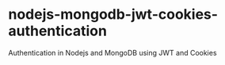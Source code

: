 # nodejs-mongodb-jwt-cookies-authentication
Authentication in Nodejs and MongoDB using JWT and Cookies
